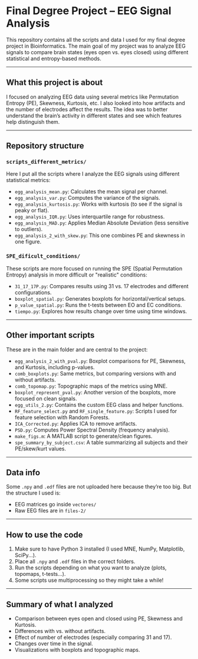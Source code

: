 # Final Degree Project – EEG Signal Analysis

This repository contains all the scripts and data I used for my final degree project in Bioinformatics. The main goal of my project was to analyze EEG signals to compare brain states (eyes open vs. eyes closed) using different statistical and entropy-based methods.

---

## What this project is about

I focused on analyzing EEG data using several metrics like Permutation Entropy (PE), Skewness, Kurtosis, etc. I also looked into how artifacts and the number of electrodes affect the results. The idea was to better understand the brain’s activity in different states and see which features help distinguish them.

---

##  Repository structure 

### `scripts_different_metrics/`

Here I put all the scripts where I analyze the EEG signals using different statistical metrics:

- `egg_analysis_mean.py`: Calculates the mean signal per channel.
- `egg_analysis_var.py`: Computes the variance of the signals.
- `egg_analysis_kurtosis.py`: Works with kurtosis (to see if the signal is peaky or flat).
- `egg_analysis_IQR.py`: Uses interquartile range for robustness.
- `egg_analysis_MAD.py`: Applies Median Absolute Deviation (less sensitive to outliers).
- `egg_analysis_2_with_skew.py`: This one combines PE and skewness in one figure.

### `SPE_dificult_conditions/`

These scripts are more focused on running the SPE (Spatial Permutation Entropy) analysis in more difficult or "realistic" conditions:

- `31_17_17P.py`: Compares results using 31 vs. 17 electrodes and different configurations.
- `boxplot_spatial.py`: Generates boxplots for horizontal/vertical setups.
- `p_value_spatial.py`: Runs the t-tests between EO and EC conditions.
- `tiempo.py`: Explores how results change over time using time windows.

---

## Other important scripts

These are in the main folder and are central to the project:

- `egg_analysis_2_with_pval.py`: Boxplot comparisons for PE, Skewness, and Kurtosis, including p-values.
- `comb_boxplots.py`: Same metrics, but comparing versions with and without artifacts.
- `comb_topomap.py`: Topographic maps of the metrics using MNE.
- `boxplot_represent_pval.py`: Another version of the boxplots, more focused on clean signals.
- `egg_utils_2.py`: Contains the custom EEG class and helper functions.
- `RF_feature_select.py` and `RF_single_feature.py`: Scripts I used for feature selection with Random Forests.
- `ICA_Corrected.py`: Applies ICA to remove artifacts.
- `PSD.py`: Computes Power Spectral Density (frequency analysis).
- `make_figs.m`: A MATLAB script to generate/clean figures.
- `spe_summary_by_subject.csv`: A table summarizing all subjects and their PE/skew/kurt values.

---

## Data info

Some `.npy` and `.edf` files are not uploaded here because they’re too big. But the structure I used is:

- EEG matrices go inside `vectores/`
- Raw EEG files are in `files-2/`



---

## How to use the code

1. Make sure to have Python 3 installed (I used MNE, NumPy, Matplotlib, SciPy...).
2. Place all `.npy` and `.edf` files in the correct folders.
3. Run the scripts depending on what you want to analyze (plots, topomaps, t-tests...).
4. Some scripts use multiprocessing so they might take a while!

---

## Summary of what I analyzed

- Comparison between eyes open and closed using PE, Skewness and Kurtosis.
- Differences with vs. without artifacts.
- Effect of number of electrodes (especially comparing 31 and 17).
- Changes over time in the signal.
- Visualizations with boxplots and topographic maps.


